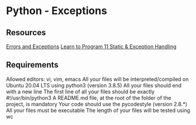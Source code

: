 #  Python - Exceptions
## Resources
[Errors and Exceptions](https://alx-intranet.hbtn.io/rltoken/Yj7sDOzmKwICSHr7WEAW3A)
[Learn to Program 11 Static & Exception Handling](https://alx-intranet.hbtn.io/rltoken/xASzXarhF1sBhzYkJ14LvQ)
## Requirements
Allowed editors: vi, vim, emacs
All your files will be interpreted/compiled on Ubuntu 20.04 LTS using python3 (version 3.8.5)
All your files should end with a new line
The first line of all your files should be exactly #!/usr/bin/python3
A README.md file, at the root of the folder of the project, is mandatory
Your code should use the pycodestyle (version 2.8.*)
All your files must be executable
The length of your files will be tested using wc
